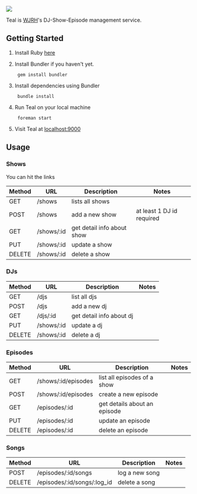 ![](http://wjrh.org/teal-logo.png)

Teal is [WJRH](http://wjrh.org)'s DJ-Show-Episode management service.

## Getting Started
1.  Install Ruby [here](https://www.ruby-lang.org/en/documentation/installation/)
2. Install Bundler if you haven't yet.

        gem install bundler

3. Install dependencies using Bundler

        bundle install

4. Run Teal on your local machine
 
        foreman start

5. Visit Teal at [localhost:9000](http://localhost:9000)

## Usage

### Shows
You can hit the links

| Method | URL | Description | Notes |
|--------|------------|-----------------|--------------------------|
| GET | /shows | lists all shows |  |
| POST | /shows | add a new show | at least 1 DJ id required |
| GET | /shows/:id | get detail info about show |  |
| PUT | /shows/:id | update a show |  |
| DELETE | /shows/:id | delete a show |  |

### DJs
| Method | URL | Description | Notes |
|--------|------------|-----------------|--------------------------|
| GET | /djs | list all djs |  |
| POST | /djs | add a new dj |  |
| GET | /djs/:id | get detail info about dj |  |
| PUT | /shows/:id | update a dj |  |
| DELETE | /shows/:id | delete a dj |  |

### Episodes
| Method | URL | Description | Notes |
|--------|------------|-----------------|--------------------------|
| GET | /shows/:id/episodes | list all episodes of a show |  |
| POST | /shows/:id/episodes | create a new episode |  |
| GET | /episodes/:id | get details about an episode |  |
| PUT | /episodes/:id | update an episode |  |
| DELETE | /episodes/:id | delete an episode |  |

### Songs
| Method | URL | Description | Notes |
|--------|------------|-----------------|--------------------------|
| POST | /episodes/:id/songs | log a new song |  |
| DELETE | /episodes/:id/songs/:log_id  | delete a song |  |

